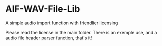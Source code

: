 AIF-WAV-File-Lib
================

A simple audio import function with friendlier licensing

Please read the license in the main folder. There is an exemple use, and a audio file header parser function, that's it!
